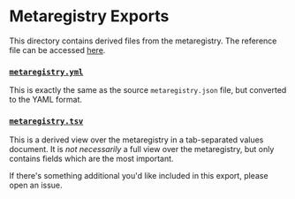 # Metaregistry Exports

This directory contains derived files from the metaregistry.
The reference file can be accessed
[here](https://github.com/biopragmatics/bioregistry/raw/update-exports/src/bioregistry/data/metaregistry.json).

### [`metaregistry.yml`](metaregistry.yml)

This is exactly the same as the source `metaregistry.json` file, but converted
to the YAML format.

### [`metaregistry.tsv`](metaregistry.tsv)

This is a derived view over the metaregistry in a tab-separated values document.
It is *not necessarily* a full view over the metaregistry, but only contains
fields which are the most important.

If there's something additional you'd like included in this export, please open
an issue.
